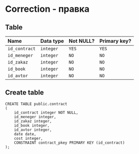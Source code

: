 # Сorrection - правка


## Table

| Name                     | Data type     | Not NULL? | Primary key? |
|:------------------------ |:--------------|:----------|:-------------|
| `id_contract`            | `integer`     | `YES`     | `YES`        |
| `id_meneger`             | `integer`     | `NO`      | `NO`         |
| `id_zakaz`               | `integer`     | `NO`      | `NO`         |
| `id_book`                | `integer`     | `NO`      | `NO`         |
| `id_avtor`               | `integer`     | `NO`      | `NO`         |


## Create table

```
CREATE TABLE public.contract
(
    id_contract integer NOT NULL,
    id_meneger integer,
    id_zakaz integer,
    id_book integer,
    id_avtor integer,
    date date,
    cost integer,
    CONSTRAINT contract_pkey PRIMARY KEY (id_contract)
);
```
